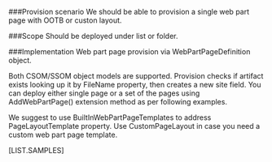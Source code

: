 <!-- M2-TODO -->
<properties
	  pageTitle="WebPartPageDefinition"
    pageName="WebPartPageDefinition"
    parentPageId="12771"
/>

###Provision scenario
We should be able to provision a single web part page with OOTB or custon layout.

###Scope
Should be deployed under list or folder.

###Implementation
Web part page provision via WebPartPageDefinition object.

Both CSOM/SSOM object models are supported. Provision checks if artifact exists looking up it by FileName property, then creates a new site field. 
You can deploy either single page or a set of the pages using AddWebPartPage() extension method as per following examples.

We suggest to use BuiltInWebPartPageTemplates to address PageLayoutTemplate property. Use CustomPageLayout in case you need a custom web part page template.

[LIST.SAMPLES]